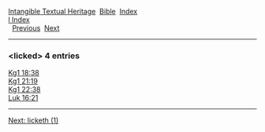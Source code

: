 [Intangible Textual Heritage](../../index)  [Bible](../index) 
[Index](index)   
[l Index](_l_)  
  [Previous](c06775)  [Next](c06777) 

------------------------------------------------------------------------

### &lt;licked&gt; 4 entries

[Kg1 18:38](../kjv/kg1018.htm#038)  
[Kg1 21:19](../kjv/kg1021.htm#019)  
[Kg1 22:38](../kjv/kg1022.htm#038)  
[Luk 16:21](../kjv/luk016.htm#021)  

------------------------------------------------------------------------

[Next: licketh (1)](c06777)
